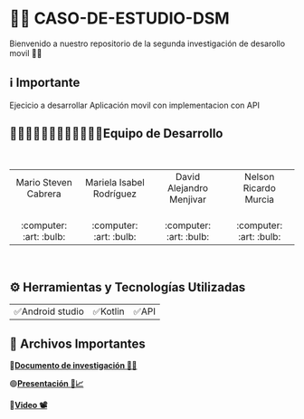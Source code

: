 # 📱📱 CASO-DE-ESTUDIO-DSM
Bienvenido a nuestro repositorio de la segunda investigación de desarollo movil 👋🏻
<br>
## ℹ️ Importante
Ejecicio a desarrollar Aplicación movil con implementacion con API 
   <br>
<h2>👨🏻‍💻👨🏻‍💻👨🏻‍💻👩🏻‍💻Equipo de Desarrollo </h2>
<div style={padding: 10px}>
  <table style={margin: 0 auto}>
  <tr align="center">
    <td>Mario Steven Cabrera</td>
    <td>Mariela Isabel Rodríguez</td>
    <td>David Alejandro Menjivar</td>
    <td>Nelson Ricardo Murcia</td>
  </tr>
    <tr align="center">
    <td><br> :computer: :art: :bulb:</td>
    <td><br> :computer: :art: :bulb:</td>
    <td><br> :computer: :art: :bulb:</td>
    <td><br> :computer: :art: :bulb:</td>
  </tr>
</table>
</div>
<br>

## ⚙️ Herramientas y Tecnologías Utilizadas
<table>
  <tr align="center">
    <td>✅Android studio </td>
    <td>✅Kotlin</td>
    <td>✅API</td>
  </tr>
</table>

## 📝 Archivos Importantes
🔴[**Documento de investigación 📃📄**]()<br>

🟢[**Presentación 🔖📈**]()<br>

🔵[**Video 📽**]()<br>




